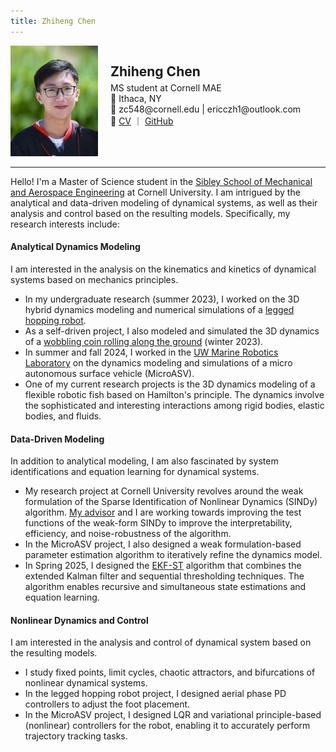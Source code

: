 ```yaml
---
title: Zhiheng Chen
---
```


<div style="display: flex; align-items: flex-start; gap: 20px;">

  <div style="flex-shrink: 0;">
    <img src="./assets/avatar.JPG" width="140">
  </div>

  <div>
    <h2 style="margin-bottom: 5px;">Zhiheng Chen</h2>
    <p style="margin: 0;">MS student at Cornell MAE</p>
    <p style="margin: 0;">📍 Ithaca, NY</p>
    <p style="margin: 0;">📧 zc548@cornell.edu | ericczh1@outlook.com</p>
    <p style="margin: 0;">🔗 <a href="assets/CV.pdf">CV</a> ｜ <a href="https://github.com/Zhiheng-Chen">GitHub</a></p>
  </div>

</div>

---

Hello! I'm a Master of Science student in the [Sibley School of Mechanical and Aerospace Engineering](https://www.engineering.cornell.edu/mae/) at Cornell University. I am intrigued by the analytical and data-driven modeling of dynamical systems, as well as their analysis and control based on the resulting models. Specifically, my research interests include:

#### Analytical Dynamics Modeling
I am interested in the analysis on the kinematics and kinetics of dynamical systems based on mechanics principles.
- In my undergraduate research (summer 2023), I worked on the 3D hybrid dynamics modeling and numerical simulations of a [legged hopping robot](https://ieeexplore.ieee.org/abstract/document/10611545). 
- As a self-driven project, I also modeled and simulated the 3D dynamics of a [wobbling coin rolling along the ground](https://github.com/Zhiheng-Chen/3D-Rolling-Disk-Dynamics-Simulation) (winter 2023). 
- In summer and fall 2024, I worked in the [UW Marine Robotics Laboratory](https://mrl.engr.wisc.edu/) on the dynamics modeling and simulations of a micro autonomous surface vehicle (MicroASV). 
- One of my current research projects is the 3D dynamics modeling of a flexible robotic fish based on Hamilton's principle. The dynamics involve the sophisticated and interesting interactions among rigid bodies, elastic bodies, and fluids.

#### Data-Driven Modeling
In addition to analytical modeling, I am also fascinated by system identifications and equation learning for dynamical systems. 
- My research project at Cornell University revolves around the weak formulation of the Sparse Identification of Nonlinear Dynamics (SINDy) algorithm. [My advisor](https://www.engineering.cornell.edu/people/anastasia-bizyaeva/) and I are working towards improving the test functions of the weak-form SINDy to improve the interpretability, efficiency, and noise-robustness of the algorithm. 
- In the MicroASV project, I also designed a weak formulation-based parameter estimation algorithm to iteratively refine the dynamics model. 
- In Spring 2025, I designed the [EKF-ST](https://github.com/Zhiheng-Chen/EKF-ST) algorithm that combines the extended Kalman filter and sequential thresholding techniques. The algorithm enables recursive and simultaneous state estimations and equation learning.

#### Nonlinear Dynamics and Control
I am interested in the analysis and control of dynamical system based on the resulting models.
- I study fixed points, limit cycles, chaotic attractors, and bifurcations of nonlinear dynamical systems.
- In the legged hopping robot project, I designed aerial phase PD controllers to adjust the foot placement.
- In the MicroASV project, I designed LQR and variational principle-based (nonlinear) controllers for the robot, enabling it to accurately perform trajectory tracking tasks.
